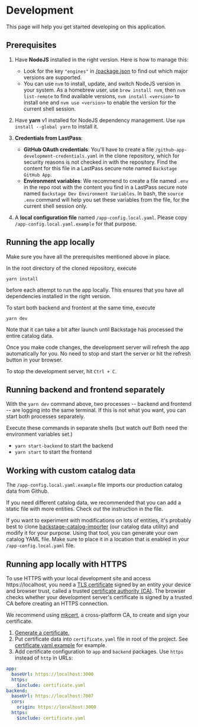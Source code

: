 # Development

This page will help you get started developing on this application.

## Prerequisites

1. Have **NodeJS** installed in the right version. Here is how to manage this:

   - Look for the key `"engines"` in [/package.json](../package.json) to find out which major versions are supported.
   - You can use `nvm` to install, update, and switch NodeJS version in your system. As a homebrew user, use `brew install nvm`, then `nvm list-remote` to find available versions, `nvm install <version>` to install one and `nvm use <version>` to enable the version for the current shell session.

2. Have **yarn** v1 installed for NodeJS dependency management. Use `npm install --global yarn` to install it.

3. **Credentials from LastPass**:

   - **GitHub OAuth credentials**: You'll have to create a file `/github-app-development-credentials.yaml` in the clone repository, which for security reasons is not checked in with the repository. Find the content for this file in a LastPass secure note named `Backstage GitHub App`.
   - **Environment variables**: We recommend to create a file named `.env` in the repo root with the content you find in a LastPass secure note named `Backstage Dev Environment Variables`. In bash, the `source .env` command will help you set these variables from the file, for the current shell session only.

4. A **local configuration file** named `/app-config.local.yaml`. Please copy `/app-config.local.yaml.example` for that purpose.

## Running the app locally

Make sure you have all the prerequisites mentioned above in place.

In the root directory of the cloned repository, execute

    yarn install

before each attempt to run the app locally. This ensures that you have all dependencies installed in the right version.

To start both backend and frontent at the same time, execute

    yarn dev

Note that it can take a bit after launch until Backstage has processed the entire catalog data.

Once you make code changes, the development server will refresh the app automatically for you. No need to stop and start the server or hit the refresh button in your browser.

To stop the development server, hit `Ctrl + C`.

## Running backend and frontend separately

With the `yarn dev` command above, two processes -- backend and frontend -- are logging into the same terminal. If this is not what you want, you can start both processes separately.

Execute these commands in separate shells (but watch out! Both need the environment variables set.)

- `yarn start-backend` to start the backend
- `yarn start` to start the frontend

## Working with custom catalog data

The `/app-config.local.yaml.example` file imports our production catalog data from Github.

If you need different catalog data, we recommended that you can add a static file with more entities. Check out the instruction in the file.

If you want to experiment with modifications on lots of entities, it's probably best to clone [backstage-catalog-importer](https://github.com/giantswarm/backstage-catalog-importer) (our catalog data utility) and modify it for your purpose. Using that tool, you can generate your own catalog YAML file. Make sure to place it in a location that is enabled in your `/app-config.local.yaml` file.

## Running app locally with HTTPS

To use HTTPS with your local development site and access https://localhost, you need a [TLS certificate](https://en.wikipedia.org/wiki/Public_key_certificate#TLS/SSL_server_certificate) signed by an entity your device and browser trust, called a trusted [certificate authority (CA)](https://en.wikipedia.org/wiki/Certificate_authority). The browser checks whether your development server's certificate is signed by a trusted CA before creating an HTTPS connection.

We recommend using [mkcert](https://github.com/FiloSottile/mkcert), a cross-platform CA, to create and sign your certificate.

1. [Generate a certificate.](https://web.dev/articles/how-to-use-local-https#setup)
2. Put certificate data into `certificate.yaml` file in root of the project. See [certificate.yaml.example](../certificate.yaml.example) for example.
3. Add certificate configuration to `app` and `backend` packages. Use `https` instead of `http` in URLs:

```yaml
app:
  baseUrl: https://localhost:3000
  https:
    $include: certificate.yaml
backend:
  baseUrl: https://localhost:7007
  cors:
    origin: https://localhost:3000
  https:
    $include: certificate.yaml
```
